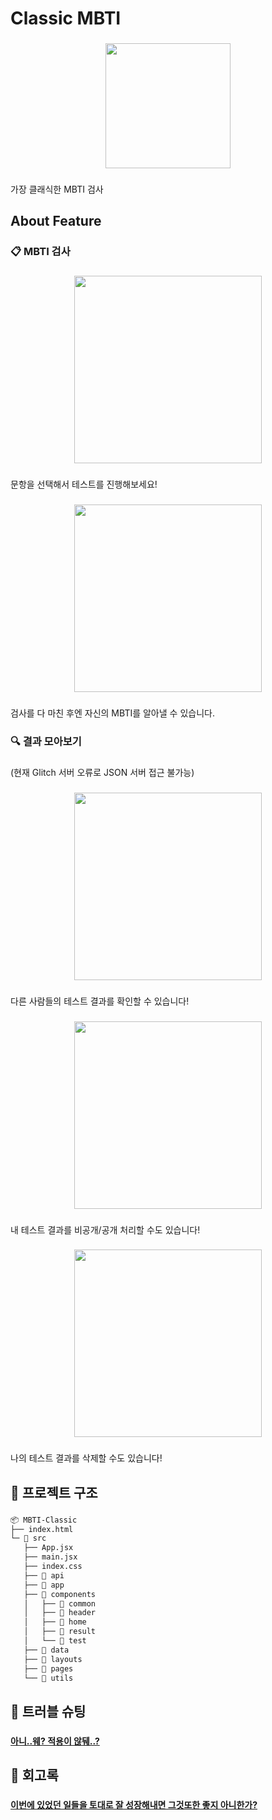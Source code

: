 <h1 align="left">Classic MBTI</h1>

###

<div align="center">
  <img height="200" src="https://github.com/user-attachments/assets/63b7ff41-da49-4b75-ae59-6a4f2f1ffab4"  />
</div>

###

<p align="left">가장 클래식한 MBTI 검사</p>

###

<h2 align="left">About Feature</h2>

###

<h3 align="left">📋 MBTI 검사</h3>

###

<div align="center">
  <img height="300" src="https://github.com/user-attachments/assets/7baf5c9c-90b3-4118-8961-739ea24b1072"  />
</div>

###

<p align="left">문항을 선택해서 테스트를 진행해보세요!</p>

###

<div align="center">
  <img height="300" src="https://github.com/user-attachments/assets/0500817d-f62c-40b1-9fbb-30121e138689"  />
</div>

###

<p align="left">검사를 다 마친 후엔 자신의 MBTI를 알아낼 수 있습니다.</p>

###

<h3 align="left">🔍 결과 모아보기</h3>

###

<p align="left">(현재 Glitch 서버 오류로 JSON 서버 접근 불가능)</p>

###

<div align="center">
  <img height="300" src="https://github.com/user-attachments/assets/0d197349-b414-4773-a3b9-e3fe7a9f4d59"  />
</div>

###

<p align="left">다른 사람들의 테스트 결과를 확인할 수 있습니다!</p>

###

<div align="center">
  <img height="300" src="https://github.com/user-attachments/assets/07510b8b-babd-4b4c-9209-461b3dbb7e9b"  />
</div>

###

<p align="left">내 테스트 결과를 비공개/공개 처리할 수도 있습니다!</p>

###

<div align="center">
  <img height="300" src="https://github.com/user-attachments/assets/87dd6fe2-7fd8-4e00-b436-431165cdd07d"  />
</div>

###

<p align="left">나의 테스트 결과를 삭제할 수도 있습니다!</p>

###

<h2 align="left">📁 프로젝트 구조</h2>

###

```markdown
📦 MBTI-Classic
├── index.html
└─ 📁 src
   ├── App.jsx
   ├── main.jsx
   ├── index.css
   ├── 📁 api
   ├── 📁 app
   ├── 📁 components
   │   ├── 📁 common
   │   ├── 📁 header
   │   ├── 📁 home
   │   ├── 📁 result
   │   └── 📁 test
   ├── 📁 data
   ├── 📁 layouts
   ├── 📁 pages
   └── 📁 utils
```

<h2 align="left">🚨 트러블 슈팅</h2>

###

#### [아니..웨? 적용이 않뒈..?](https://velog.io/@changyon99/%ED%8A%B8%EB%9F%AC%EB%B8%94%EC%8A%88%ED%8C%85-%EC%95%84%EB%8B%88..%EC%9B%A8%EC%A0%81%EC%9A%A9%EC%9D%B4%EC%95%8A%EB%92%88)</h4>

###

<h2 align="left">🤔 회고록</h2>

###

#### [이번에 있었던 일들을 토대로 잘 성장해내면 그것또한 좋지 아니한가?](https://velog.io/@changyon99/%ED%9A%8C%EA%B3%A0%EB%A1%9D-ClassicMBTI)</h4>

###


